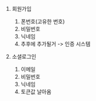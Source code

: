 1. 회원가입

   1. 폰번호(고유한 번호)
   2. 비밀번호
   3. 닉네임
   4. 추후에 추가될거 -> 인증 시스템

2. 소셜로그인
   1. 이메일
   2. 비밀번호
   3. 닉네임
   4. 토큰값 날아옴
